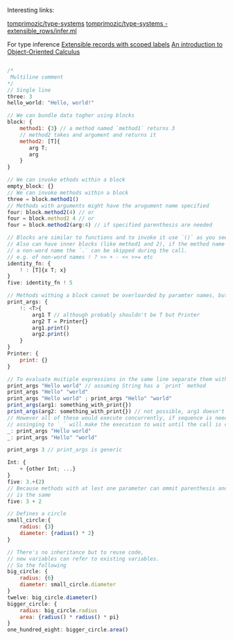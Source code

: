
Interesting links: 

[tomprimozic/type-systems](https://github.com/tomprimozic/type-systems)
[tomprimozic/type-systems - extensible_rows/infer.ml ](https://github.com/tomprimozic/type-systems/blob/master/extensible_rows/infer.ml)

For type inference
[Extensible records with scoped labels](https://www.microsoft.com/en-us/research/publication/extensible-records-with-scoped-labels/)
[An introduction to Object-Oriented Calculus](https://pages.cpsc.ucalgary.ca/~robin/FMCS/FMCS2014/An%20introduction%20to%20OOC.pdf)



```javascript

/* 
 Multiline comment 
*/
// Single line
three: 3
hello_world: "Hello, world!"

// We can bundle data togher using blocks
block: {
    method1: {3} // a method named `method1` returns 3
    // method2 takes and argument and returns it
    method2: [T]{
       arg T;
       arg
    }
}

// We can invoke ethods within a block
empty_block: {}
// We can invoke methods within a block
three = block.method1()
// Methods with arguments might have the arugument name specified
four: block.method2(4) // or
four = block.method2 4 // or
four = block.method2(arg:4) // if specified parenthesis are needed

// Blocks are similar to functions and to invoke it use `()` as you see above
// Also can have inner blocks (like method1 and 2), if the method name is 
// a non-word name the `.` can be skipped during the call. 
// e.g. of non-word names ! ? >> + - << >>= etc 
identity_fn: {
    ! : [T]{x T; x}
}
five: identity_fn ! 5

// Methods withing a block cannot be overloarded by paramter names, but they can have default values
print_args: {
    !: <T>{
        arg1 T // although probably shouldn't be T but Printer
        arg2 T = Printer{} 
        arg1.print()
        arg2.print()
    }
}
Printer: {
    print: {}
}

// To evaluate muitiple expressions in the same line separate them with `;`
print_args "Hello world" // assuming String has a `print` method
print_args "Hello" "world"
print_args "Hello world" ; print_args "Hello" "world"
print_args(arg1: something_with_print{})
print_args(arg2: something_with_print{}) // not possible, arg1 doesn't have a value
// However all of these would execute concurrently, if sequence is needed, assign the result to a variable
// assinging to `_` will make the execution to wait until the call is completed 
_: print_args "Hello world" 
_: print_args "Hello" "world"

print_args 3 // print_args is generic

Int: {
    + {other Int; ...}
}
five: 3.+(2)
// Because methods with at lest one parameter can ommit parenthesis and methods named with non-words can omit `.` the following 
// is the same
five: 3 + 2

// Defines a circle
small_circle:{
    radius: {3}
    diameter: {radius() * 2}
}

// There's no inheritance but to reuse code, 
// new variables can refer to existing variables. 
// So the following 
big_circle: {
    radius: {6}
    diameter: small_circle.diameter
}
twelve: big_circle.diameter()
bigger_circle: {
    radius: big_circle.radius
    area: {radius() * radius() * pi}
}
one_hundred_eight: bigger_circle.area()

```
